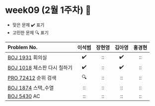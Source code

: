 
# week09 (2월 1주차) :pencil:

- 맞은 문제 :heavy_check_mark: 표기
- 고민한 문제 :mag: 표기


| Problem No.                                                                             |       이석범       | 장현영 |       김아영       |   홍경현       |
| :-------------------------------------------------------------------------------------- | :----------------: | :----:  | :----------------:| :----------------: |
| [BOJ 1931](https://www.acmicpc.net/problem/1931) 회의실                        | :heavy_check_mark: |   ::    | :heavy_check_mark: |:: |
| [BOJ 1018](https://www.acmicpc.net/problem/1018) 체스판 다시 칠하기            | :heavy_check_mark: |   ::   | :heavy_check_mark: |:: |
| [PRO 72412](https://school.programmers.co.kr/learn/courses/30/lessons/72412) 순위 검색                              | :mag: |   ::   | :: | :: |
| [BOJ 1874](https://www.acmicpc.net/problem/1874) 스택_수열                                   | :: |   ::  | :: |:: |
|  [BOJ 5430](https://www.acmicpc.net/problem/5430) AC |         ::       | :: |       ::        |:: |
